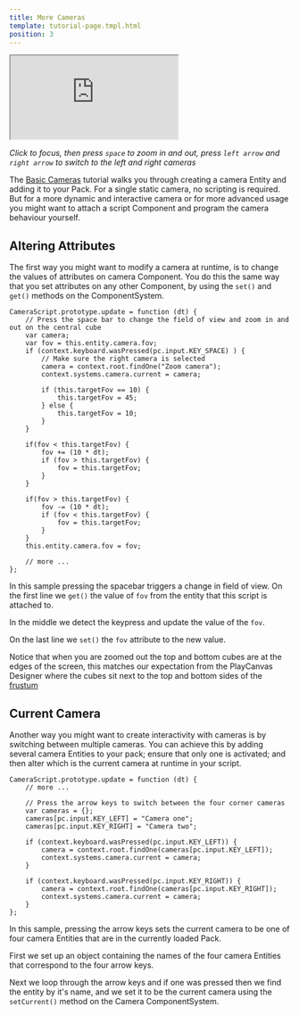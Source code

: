 ```yaml
---
title: More Cameras
template: tutorial-page.tmpl.html
position: 3
---
```


<iframe src="http://apps.playcanvas.com/playcanvas/tutorials/more_cameras?overlay=false" ></iframe>

*Click to focus, then press `space` to zoom in and out, press `left arrow` and `right arrow` to switch to the left and right cameras*

The [Basic Cameras][basic_cameras] tutorial walks you through creating a camera Entity and adding it to your Pack. For a single static camera, no scripting is required. But for a more dynamic and interactive camera or for more advanced usage you might want to attach a script Component and program the camera behaviour yourself.

## Altering Attributes

The first way you might want to modify a camera at runtime, is to change the values of attributes on camera Component. You do this the same way that you set attributes on any other Component, by using the `set()` and `get()`
methods on the ComponentSystem.

~~~javascript~~~
CameraScript.prototype.update = function (dt) {
    // Press the space bar to change the field of view and zoom in and out on the central cube
    var camera;
    var fov = this.entity.camera.fov;
    if (context.keyboard.wasPressed(pc.input.KEY_SPACE) ) {
        // Make sure the right camera is selected
        camera = context.root.findOne("Zoom camera");
        context.systems.camera.current = camera;

        if (this.targetFov == 10) {
            this.targetFov = 45;
        } else {
            this.targetFov = 10;
        }
    }

    if(fov < this.targetFov) {
        fov += (10 * dt);
        if (fov > this.targetFov) {
            fov = this.targetFov;
        }
    }

    if(fov > this.targetFov) {
        fov -= (10 * dt);
        if (fov < this.targetFov) {
            fov = this.targetFov;
        }
    }
    this.entity.camera.fov = fov;

    // more ...
};
~~~

In this sample pressing the spacebar triggers a change in field of view. On the first line we `get()` the value of `fov` from the entity that this script is attached to.

In the middle we detect the keypress and update the value of the `fov`.

On the last line we `set()` the `fov` attribute to the new value.

Notice that when you are zoomed out the top and bottom cubes are at the edges of the screen, this matches our expectation from the PlayCanvas Designer where the cubes sit next to the
top and bottom sides of the [frustum][frustum]

## Current Camera

Another way you might want to create interactivity with cameras is by switching between multiple cameras. You can achieve this by adding several camera Entities to your pack; ensure that only one is activated; and then alter which is the current camera at runtime in your script.

~~~javascript~~~
CameraScript.prototype.update = function (dt) {
    // more ...

    // Press the arrow keys to switch between the four corner cameras
    var cameras = {};
    cameras[pc.input.KEY_LEFT] = "Camera one";
    cameras[pc.input.KEY_RIGHT] = "Camera two";

    if (context.keyboard.wasPressed(pc.input.KEY_LEFT)) {
        camera = context.root.findOne(cameras[pc.input.KEY_LEFT]);
        context.systems.camera.current = camera;
    }

    if (context.keyboard.wasPressed(pc.input.KEY_RIGHT)) {
        camera = context.root.findOne(cameras[pc.input.KEY_RIGHT]);
        context.systems.camera.current = camera;
    }
};
~~~

In this sample, pressing the arrow keys sets the current camera to be one of four camera Entities that are in the currently loaded Pack.

First we set up an object containing the names of the four camera Entities that correspond to the four arrow keys.

Next we loop through the arrow keys and if one was pressed then we find the entity by it's name, and we set it to be the current camera using the `setCurrent()` method on the Camera ComponentSystem.

[basic_cameras]: /tutorials/basic/basic-camera
[frustum]: /user-manual/glossary#frustum
